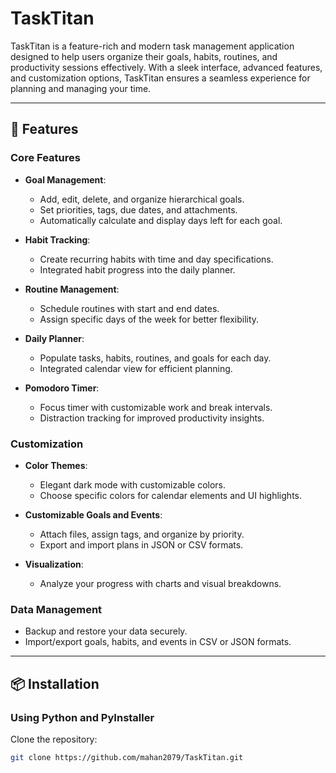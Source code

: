 # TaskTitan

TaskTitan is a feature-rich and modern task management application designed to help users organize their goals, habits, routines, and productivity sessions effectively. With a sleek interface, advanced features, and customization options, TaskTitan ensures a seamless experience for planning and managing your time.

---

## 🚀 Features

### **Core Features**
- **Goal Management**:
  - Add, edit, delete, and organize hierarchical goals.
  - Set priorities, tags, due dates, and attachments.
  - Automatically calculate and display days left for each goal.

- **Habit Tracking**:
  - Create recurring habits with time and day specifications.
  - Integrated habit progress into the daily planner.

- **Routine Management**:
  - Schedule routines with start and end dates.
  - Assign specific days of the week for better flexibility.

- **Daily Planner**:
  - Populate tasks, habits, routines, and goals for each day.
  - Integrated calendar view for efficient planning.

- **Pomodoro Timer**:
  - Focus timer with customizable work and break intervals.
  - Distraction tracking for improved productivity insights.

### **Customization**
- **Color Themes**:
  - Elegant dark mode with customizable colors.
  - Choose specific colors for calendar elements and UI highlights.

- **Customizable Goals and Events**:
  - Attach files, assign tags, and organize by priority.
  - Export and import plans in JSON or CSV formats.

- **Visualization**:
  - Analyze your progress with charts and visual breakdowns.

### **Data Management**
- Backup and restore your data securely.
- Import/export goals, habits, and events in CSV or JSON formats.

---

## 📦 Installation

### **Using Python and PyInstaller**
Clone the repository:
   ```bash
   git clone https://github.com/mahan2079/TaskTitan.git


